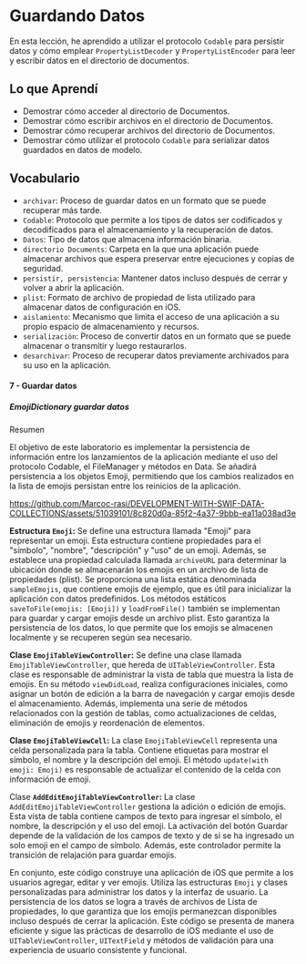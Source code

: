 # Guardando Datos

En esta lección, he aprendido a utilizar el protocolo `Codable` para persistir datos y cómo emplear `PropertyListDecoder` y `PropertyListEncoder` para leer y escribir datos en el directorio de documentos.

## Lo que Aprendí

- Demostrar cómo acceder al directorio de Documentos.
- Demostrar cómo escribir archivos en el directorio de Documentos.
- Demostrar cómo recuperar archivos del directorio de Documentos.
- Demostrar cómo utilizar el protocolo `Codable` para serializar datos guardados en datos de modelo.

## Vocabulario
- `archivar`: Proceso de guardar datos en un formato que se puede recuperar más tarde.
- `Codable`: Protocolo que permite a los tipos de datos ser codificados y decodificados para el almacenamiento y la recuperación de datos.
- `Datos`: Tipo de datos que almacena información binaria.
- `directorio Documents`: Carpeta en la que una aplicación puede almacenar archivos que espera preservar entre ejecuciones y copias de seguridad.
- `persistir, persistencia`: Mantener datos incluso después de cerrar y volver a abrir la aplicación.
- `plist`: Formato de archivo de propiedad de lista utilizado para almacenar datos de configuración en iOS.
- `aislamiento`: Mecanismo que limita el acceso de una aplicación a su propio espacio de almacenamiento y recursos.
- `serialización`: Proceso de convertir datos en un formato que se puede almacenar o transmitir y luego restaurarlos.
- `desarchivar`: Proceso de recuperar datos previamente archivados para su uso en la aplicación.

#### 7 - Guardar datos

##### EmojiDictionary guardar datos

Resumen

El objetivo de este laboratorio es implementar la persistencia de información entre los lanzamientos de la aplicación mediante el uso del protocolo Codable, el FileManager y métodos en Data. Se añadirá persistencia a los objetos Emoji, permitiendo que los cambios realizados en la lista de emojis persistan entre los reinicios de la aplicación.

https://github.com/Marcoc-rasi/DEVELOPMENT-WITH-SWIF-DATA-COLLECTIONS/assets/51039101/8c820d0a-85f2-4a37-9bbb-ea11a038ad3e

**Estructura `Emoji`:**
Se define una estructura llamada "Emoji" para representar un emoji. Esta estructura contiene propiedades para el "símbolo", "nombre", "descripción" y "uso" de un emoji. Además, se establece una propiedad calculada llamada `archiveURL` para determinar la ubicación donde se almacenarán los emojis en un archivo de lista de propiedades (plist). Se proporciona una lista estática denominada `sampleEmojis`, que contiene emojis de ejemplo, que es útil para inicializar la aplicación con datos predefinidos. Los métodos estáticos `saveToFile(emojis: [Emoji])` y `loadFromFile()` también se implementan para guardar y cargar emojis desde un archivo plist. Esto garantiza la persistencia de los datos, lo que permite que los emojis se almacenen localmente y se recuperen según sea necesario.

**Clase `EmojiTableViewController`:**
Se define una clase llamada `EmojiTableViewController`, que hereda de `UITableViewController`. Esta clase es responsable de administrar la vista de tabla que muestra la lista de emojis. En su método `viewDidLoad`, realiza configuraciones iniciales, como asignar un botón de edición a la barra de navegación y cargar emojis desde el almacenamiento. Además, implementa una serie de métodos relacionados con la gestión de tablas, como actualizaciones de celdas, eliminación de emojis y reordenación de elementos.

**Clase `EmojiTableViewCell`:**
La clase `EmojiTableViewCell` representa una celda personalizada para la tabla. Contiene etiquetas para mostrar el símbolo, el nombre y la descripción del emoji. El método `update(with emoji: Emoji)` es responsable de actualizar el contenido de la celda con información de emoji.

Clase **`AddEditEmojiTableViewController`:**
La clase `AddEditEmojiTableViewController` gestiona la adición o edición de emojis. Esta vista de tabla contiene campos de texto para ingresar el símbolo, el nombre, la descripción y el uso del emoji. La activación del botón Guardar depende de la validación de los campos de texto y de si se ha ingresado un solo emoji en el campo de símbolo. Además, este controlador permite la transición de relajación para guardar emojis.

En conjunto, este código construye una aplicación de iOS que permite a los usuarios agregar, editar y ver emojis. Utiliza las estructuras `Emoji` y clases personalizadas para administrar los datos y la interfaz de usuario. La persistencia de los datos se logra a través de archivos de Lista de propiedades, lo que garantiza que los emojis permanezcan disponibles incluso después de cerrar la aplicación. Este código se presenta de manera eficiente y sigue las prácticas de desarrollo de iOS mediante el uso de `UITableViewController`, `UITextField` y métodos de validación para una experiencia de usuario consistente y funcional.
